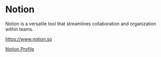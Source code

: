 # Notion

Notion is a versatile tool that streamlines collaboration and organization within teams.

https://www.notion.so

[Notion Profile](notion.yaml)
